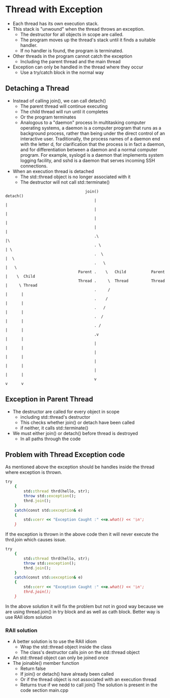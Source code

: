 # Thread with Exception
* Each thread has its own execution stack.
* This stack is "unwound" when the thread throws an exception.
    - The destructor for all objects in scope are called.
    - The program moves up the thread's stack until it finds a suitable handler.
    - If no handler is found, the program is terminated.
* Other threads in the program cannot catch the exception
    - Including the parent thread and the main thread
* Exception can only be handled in the thread where they occur
    - Use a try/catch block in the normal way

## Detaching a Thread
* Instead of calling join(), we can call detach()
    - The parent thread will continue executing
    - The child thread will run until it completes
    - Or the program terminates
    - Analogous to a "daemon" process
        In multitasking computer operating systems, a daemon is a computer program that runs as a background process, rather than being under the direct control of an interactive user. Traditionally, the process names of a daemon end with the letter d, for clarification that the process is in fact a daemon, and for differentiation between a daemon and a normal computer program. For example, syslogd is a daemon that implements system logging facility, and sshd is a daemon that serves incoming SSH connections.
* When an execution thread is detached
    - The std::thread object is no longer associated with it
    - The destructor will not call std::terminate()
 ```                                                                                   
                                    join()                          detach()        
                                        |                               |             
                                        |                               |             
                                        |                               |             
                                        |                               |             
                                        .\                              |\            
                                        . \                             | \           
                                        .  \                            |  \          
                                        .   \                           |   \         
                                 Parent .    \   Child           Parent |    \  Child 
                                 Thread .     \  Thread          Thread |     \ Thread
                                        .     /                         |      |      
                                        .    /                          |      |      
                                        .   /                           |      |      
                                        .  /                            |      |      
                                        . /                             |      |      
                                        .v                              |      |      
                                        |                               |      |      
                                        |                               |      |      
                                        |                               |      |      
                                        |                               |      |      
                                        v                               v      v   
```
## Exception in Parent Thread
* The destructor are called for every object in scope
    - including std::thread's destructor
    - This checks whether join() or detach have been called
    - if neither, it calls std::terminate()
* We must either join() or detach() before thread is destroyed
    - In all paths through the code

## Problem with Thread Exception code 
As mentioned above the exception should be handles inside the thread where exception is thrown.
```ruby
try
    {
        std::thread thrd(hello, str);
        throw std::exception();
        thrd.join();
    }
    catch(const std::exception& e)
    {
        std::cerr << "Exception Caught :" <<e.what() << '\n';
    }
```
If the exception is thrown in the above code then it will never execute the thrd.join which causes issue.

```ruby
try
    {
        std::thread thrd(hello, str);
        throw std::exception();
        thrd.join();
    }
    catch(const std::exception& e)
    {
        std::cerr << "Exception Caught :" <<e.what() << '\n';
        thrd.join();
    }
```
In the above solution it will fix the problem but not in good way because we are using thread.join() in try block and as well as cath block. Better way is use RAII idom solution

### RAII solution
* A better solution is to use the RAII idiom
    - Wrap the std::thread object inside the class
    - The class's destructor calls join on the std::thread object
* An std::thread object can only be joined once
* The joinable() member function
    - Return false
    - If join() or detach() have already been called
    - Or if the thread object is not associated with an execution thread
    - Returns true if we nedd to call join()
The solution is present in the code section main.cpp